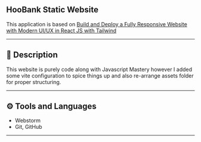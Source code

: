 ## HooBank Static Website

This application is based on [Build and Deploy a Fully Responsive Website with Modern UI/UX in React JS with Tailwind](https://www.youtube.com/watch?v=_oO4Qi5aVZs)

---

## 📝 Description

This website is purely code along with Javascript Mastery however I added some vite configuration to spice things up 
and also re-arrange assets folder for proper structuring.

---

## ⚙️ Tools and Languages

- Webstorm
- Git, GitHub

---